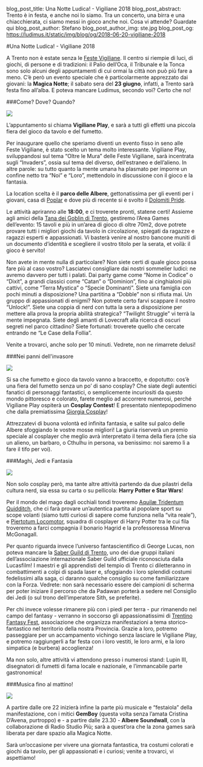 blog_post_title: Una Notte Ludica! - Vigiliane 2018
blog_post_abstract: Trento è in festa, e anche noi lo siamo. Tra un concerto, una birra e una chiacchierata, ci siamo messi in gioco anche noi. Cosa vi attende? Guardate qui
blog_post_author: Stefano
blog_post_author_img: ste.jpg
blog_post_og: https://ludimus.it/static/img/blog/og/2018-06-20-vigiliane-2018

#Una Notte Ludica! - Vigiliane 2018

A Trento non è estate senza le [Feste Vigiliane](http://festevigiliane.it/). Il centro si riempie di luci, di giochi, di persone e di tradizioni: il Palio dell’Oca, il Tribunale e la Tonca sono solo alcuni degli appuntamenti di cui ormai la città non può più fare a meno.
C’è però un evento speciale che è particolarmente apprezzato dai giovani: la **Magica Notte**; il sabato sera del **23 giugno**, infatti, a Trento sarà festa fino all’alba. E poteva mancare Ludimus, secondo voi? Certo che no!

###Come? Dove? Quando?

![](../static/img/blog/vigiliane/eventi.png)

L’appuntamento si chiama **Vigiliane Play**, e sarà a tutti gli effetti una piccola fiera del gioco da tavolo e del fumetto.

Per inaugurare quello che speriamo diventi un evento fisso in seno alle Feste Vigiliane, è stato scelto un tema molto interessante. Vigiliane Play, sviluppandosi sul tema “Oltre le Mura” delle Feste Vigiliane, sarà incentrata sugli “Invaders”, ossia sul tema del diverso, dell’estraneo e dell’alieno. In altre parole: su tutto quanto la mente umana ha plasmato per imporre un confine netto tra “Noi” e “Loro”, mettendolo in discussione con il gioco e la fantasia.

La location scelta è il **parco delle Albere**, gettonatissima per gli eventi per i giovani, casa di [Poplar](https://www.facebook.com/poplartrento/) e dove più di recente si è svolto il [Dolomiti Pride](https://www.dolomitipride.it/).

Le attività apriranno alle **18:00**, e ci troverete pronti, statene certi! Assieme agli amici della [Tana dei Goblin di Trento](https://www.goblins.net/affiliate/tana-dei-goblin-trento), gestiremo l’Area Games dell’evento: 15 tavoli e più in un’area di gioco di oltre 70m2, dove potrete provare tutti i migliori giochi da tavolo in circolazione, spiegati da ragazze e ragazzi esperti e appassionati. Vi basterà venire al nostro bancone muniti di un documento d’identità e scegliere il vostro titolo per la serata, et voilà: il gioco è servito!

Non avete in mente nulla di particolare? Non siete certi di quale gioco possa fare più al caso vostro? Lasciatevi consigliare dai nostri sommelier ludici: ne avremo davvero per tutti i palati. Dai party game come “Nome in Codice” o “Dixit”, a grandi classici come “Catan” o “Dominion”, fino ai cinghialoni più cattivi, come “Terra Mystica” o “Specie Dominanti”. Siete una famiglia con pochi minuti a disposizione? Una partitina a “Dobble” non si rifiuta mai. Un gruppo di appassionati di enigmi? Non potrete certo farvi scappare il nostro “Unlock!”. Siete una coppia di nerd con tutta la sera a disposizione per mettere alla prova la propria abilità strategica? “Twilight Struggle” vi terrà la mente impegnata. Siete degli amanti di Lovecraft alla ricerca di oscuri segreti nel parco cittadino? Siete fortunati: troverete quello che cercate entrando ne “Le Case della Follia”.

Venite a trovarci, anche solo per 10 minuti. Vedrete, non ne rimarrete delusi!

###Nei panni dell'invasore

![](../static/img/blog/vigiliane/cosplay.png)

Si sa che fumetto e gioco da tavolo vanno a braccetto, e dopotutto: cos’è una fiera del fumetto senza un po’ di sano cosplay? Che siate degli autentici fanatici di personaggi fantastici, o semplicemente incuriositi da questo mondo pittoresco e colorato, farete meglio ad accorrere numerosi, perché Vigiliane Play ospiterà un **Cosplay Contest**! E presentato nientepopodimeno che dalla premiatissima [Giorgia Cosplay](https://www.facebook.com/giorgiacosplay/)!

Attrezzatevi di buona volontà ed infinita fantasia, e salite sul palco delle Albere sfoggiando le vostre mosse migliori! La giuria riserverà un premio speciale al cosplayer che meglio avrà interpretato il tema della fiera (che sia un alieno, un barbaro, o Cthulhu in persona, va benissimo: noi saremo lì a fare il tifo per voi).

###Maghi, Jedi e Fantasia

![](../static/img/blog/vigiliane/maghiejedi.png)

Non solo cosplay però, ma tante altre attività partendo da due pilastri della cultura nerd, sia essa su carta o su pellicola: **Harry Potter e Star Wars**!

Per il mondo del mago dagli occhiali tondi troveremo [Aquilæ Tridentum Quidditch](https://www.facebook.com/aquilaetridentumquidditch/), che ci farà provare un’autentica partita al popolare sport su scope volanti (siamo tutti curiosi di sapere come funziona nella “vita reale”), e [Piertotum Locomotor](https://www.facebook.com/Piertotum-Locomotor-346891315735020/), squadra di cosplayer di Harry Potter tra le cui fila troveremo a farci compagnia il bonario Hagrid e la professoressa Minerva McGonagall.

Per quanto riguarda invece l’universo fantascientifico di George Lucas, non poteva mancare la [Saber Guild di Trento](https://www.facebook.com/Saber-Guild-Trento-102107009945595/), uno dei due gruppi italiani dell’associazione internazionale Saber Guild ufficiale riconosciuta dalla Lucasfilm! I maestri e gli apprendisti del tempio di Trento ci diletteranno in combattimenti a colpi di spada laser e, sfoggiando i loro splendidi costumi fedelissimi alla saga, ci daranno qualche consiglio su come familiarizzare con la Forza. Vedrete: non sarà necessario essere dei campioni di scherma per poter iniziare il percorso che da Padawan porterà a sedere nel Consiglio dei Jedi (o sul trono dell’imperatore Sith, se preferite).

Per chi invece volesse rimanere più con i piedi per terra - pur rimanendo nel campo del fantasy - verranno in soccorso gli appassionatissimi di [Trentino Fantasy Fest](https://www.facebook.com/trentinofantasyfest/), associazione che organizza manifestazioni a tema storico-fantastico nel territorio della nostra Provincia. Grazie a loro, potremo passeggiare per un accampamento vichingo senza lasciare le Vigiliane Play, e potremo raggiungerli a far festa con i loro vestiti, le loro armi, e la loro simpatica (e burbera) accoglienza!

Ma non solo, altre attività vi attendono presso i numerosi stand: Lupin III, disegnatori di fumetti di fama locale e nazionale, e l’immancabile parte gastronomica!

###Musica fino al mattino!

![](../static/img/blog/vigiliane/musica.png)

A partire dalle ore 22 inizierà infine la parte più musicale e “festaiola” della manifestazione, con i mitici **GemBoy** (questa volta senza l’amata Cristina D’Avena, purtroppo) e - a partire dalle 23.30 - **Albere Soundwall**, con la collaborazione di Radio Studio Più; sarà a quest’ora che la zona games sarà liberata per dare spazio alla Magica Notte.

Sarà un’occasione per vivere una giornata fantastica, tra costumi colorati e giochi da tavolo, per gli appassionati e i curiosi; venite a trovarci, vi aspettiamo!